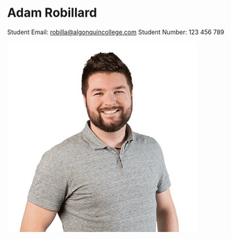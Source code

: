 # Adam Robillard
Student Email: robilla@algonquincollege.com
Student Number: 123 456 789

![Adam's headshot](./images/adam-spruce-headshot.jpg)
